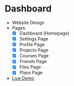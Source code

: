 # Dashboard
* Website Design
* Pages:
  * [x] Dashboard (Homepage)
  * [x] Settings Page
  * [x] Profile Page
  * [x] Projects Page
  * [x] Courses Page
  * [x] Friends Page
  * [x] Files Page
  * [x] Plans Page
* [Live Demo](https://momenma7rous.github.io/Dashboard/)